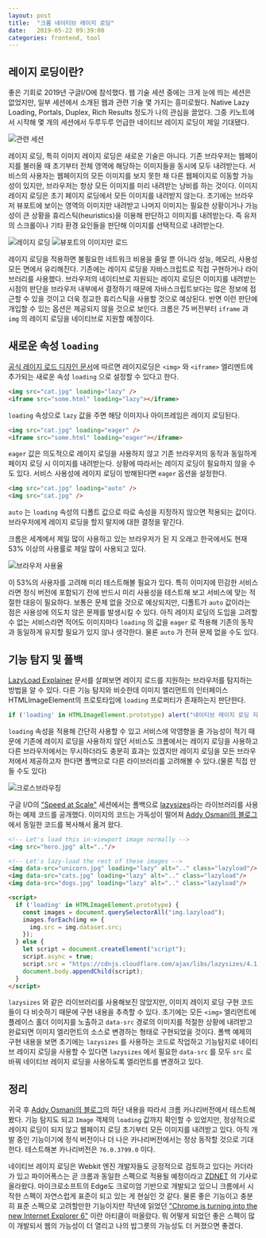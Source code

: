 ```yaml
---
layout: post
title:  "크롬 네이티브 레이지 로딩"
date:   2019-05-22 09:39:00
categories: frontend, tool
---
```


## 레이지 로딩이란?

좋은 기회로 2019년 구글I/O에 참석했다. 웹 기술 세션 중에는 크게 눈에 띄는 세션은 없었지만, 일부 세션에서 소개된 웹과 관련 기술 몇 가지는 흥미로웠다. Native Lazy Loading, Portals, Duplex, Rich Results 정도가 나의 관심을 끌었다. 그중 키노트에서 시작해 몇 개의 세션에서 두루두루 언급한 네이티브 레이지 로딩이 제일 기대됐다.

![관련 세션](https://user-images.githubusercontent.com/389021/57991186-3dd6cf00-7ae8-11e9-932f-47f02885e379.jpeg)

레이지 로딩, 특히 이미지 레이지 로딩은 새로운 기술은 아니다. 기존 브라우저는 웹페이지를 불러올 때 초기부터 전체 영역에 해당하는 이미지들을 동시에 모두 내려받는다. 서비스의 사용자는 웹페이지의 모든 이미지를 보지 못한 채 다른 웹페이지로 이동할 가능성이 있지만, 브라우저는 항상 모든 이미지를 미리 내려받는 낭비를 하는 것이다. 이미지 레이지 로딩은 초기 페이지 로딩에서 모든 이미지를 내려받지 않는다. 초기에는 브라우저 뷰포트에 보이는 영역의 이미지만 내려받고 나머지 이미지는 필요한 상황이거나 가능성이 큰 상황을 휴리스틱(heuristics)을 이용해 판단하고 이미지를 내려받는다. 즉 유저의 스크롤이나 기타 환경 요인들을 판단해 이미지를 선택적으로 내려받는다.

![레이지 로딩](https://user-images.githubusercontent.com/389021/58000861-fdda1100-7b14-11e9-8b65-9727cead16b0.jpeg) ![뷰포트의 이미지만 로드](https://user-images.githubusercontent.com/389021/57991423-cd30b200-7ae9-11e9-8aa7-f7248c496e48.jpeg)

레이지 로딩을 적용하면 불필요한 네트워크 비용을 줄일 뿐 아니라 성능, 메모리, 사용성 모든 면에서 유리해진다. 기존에는 레이지 로딩을 자바스크립트로 직접 구현하거나 라이브러리를 사용했다. 브라우저의 네이티브로 지원되는 레이지 로딩은 이미지를 내려받는 시점의 판단을 브라우저 내부에서 결정하기 때문에 자바스크립트보다는 많은 정보에 접근할 수 있을 것이고 더욱 정교한 휴리스틱을 사용할 것으로 예상된다. 반면 이런 판단에 개입할 수 있는 옵션은 제공되지 않을 것으로 보인다. 크롬은 75 버전부터 `iframe` 과 `img` 의 레이지 로딩을 네이티브로 지원할 예정이다.


## 새로운 속성 `loading`

[공식 레이지 로드 디자인 문서](https://docs.google.com/document/d/1e8ZbVyUwgIkQMvJma3kKUDg8UUkLRRdANStqKuOIvHg)에 따르면 레이지로딩은 `<img>` 와 `<iframe>` 엘리멘트에 추가되는 새로운 속성 `loading` 으로 설정할 수 있다고 한다.

```html
<img src="cat.jpg" loading="lazy" />
<iframe src="some.html" loading="lazy"></iframe>
```

`loading` 속성으로 `lazy` 값을 주면 해당 이미지나 아이프레임은 레이지 로딩된다.

```html
<img src="cat.jpg" loading="eager" />
<iframe src="some.html" loading="eager"></iframe>
```

`eager` 값은 의도적으로 레이지 로딩을 사용하지 않고 기존 브라우저의 동작과 동일하게 페이지 로딩 시 이미지를 내려받는다. 상황에 따라서는 레이지 로딩이 필요하지 않을 수도 있다. 서비스 사용성에 레이지 로딩이 방해된다면 `eager` 옵션을 설정한다.

```html
<img src="cat.jpg" loading="auto" />
<img src="cat.jpg" />
```

`auto` 는 `loading` 속성의 디폴트 값으로 따로 속성을 지정하지 않으면 적용되는 값이다. 브라우저에게 레이지 로딩을 할지 말지에 대한 결정을 맡긴다.

크롬은 세계에서 제일 많이 사용하고 있는 브라우저가 된 지 오래고 한국에서도 현재 53% 이상의 사용률로 제일 많이 사용되고 있다.

![브라우저 사용율](https://user-images.githubusercontent.com/389021/57991949-d3745d80-7aec-11e9-8233-cfb92bc109f9.png)

이 53%의 사용자를 고려해 미리 테스트해볼 필요가 있다. 특히 이미지에 민감한 서비스라면 정식 버전에 포함되기 전에 반드시 미리 사용성을 테스트해 보고 서비스에 맞는 적절한 대응이 필요하다. 보통은 문제 없을 것으로 예상되지만, 디폴트가 `auto` 값이라는 점은 사용성에 의도치 않은 문제를 발생시킬 수 있다. 아직 레이지 로딩의 도입을 고려할 수 없는 서비스라면 적어도 이미지마다 `loading` 의 값을 `eager` 로 적용해 기존의 동작과 동일하게 유지할 필요가 있지 않나 생각한다. 물론 `auto` 가 전혀 문제 없을 수도 있다.


## 기능 탐지 및 폴백

[LazyLoad Explainer](https://github.com/scott-little/lazyload) 문서를 살펴보면 레이지 로드를 지원하는 브라우저를 탐지하는 방법을 알 수 있다. 다른 기능 탐지와 비슷한데 이미지 엘리먼트의 인터페이스 HTMLImageElement의 프로토타입에 `loading` 프로퍼티가 존재하는지 판단한다.

```js
if ('loading' in HTMLImageElement.prototype) alert("네이티브 레이지 로딩 지원함"); else alert("지원 안함");
```

`loading` 속성을 적용해 간단히 사용할 수 있고 서비스에 악영향을 줄 가능성이 적기 때문에 기존에 레이지 로딩을 사용하지 않던 서비스도 크롬에서는 레이지 로딩을 사용하고 다른 브라우저에서는 무시하더라도 충분히 효과는 있겠지만 레이지 로딩을 모든 브라우저에서 제공하고자 한다면 폴백으로 다른 라이브러리를 고려해볼 수 있다.(물론 직접 만들 수도 있다)

![크로스브라우징](https://user-images.githubusercontent.com/389021/57999567-ccf7dd00-7b10-11e9-8f83-9ebce0a92386.jpeg)

구글 I/O의 ["Speed at Scale"](https://www.youtube.com/watch?v=YJGCZCaIZkQ) 세션에서는 폴백으로 [lazysizes](https://github.com/aFarkas/lazysizes)라는 라이브러리를 사용하는 예제 코드를 공개했다. 이미지의 코드는 가독성이 떨어져 [Addy Osmani의 블로그](https://addyosmani.com/blog/lazy-loading/)에서 동일한 코드를 복사해서 옮겨 왔다.

```html
<!-- Let's load this in-viewport image normally -->
<img src="hero.jpg" alt=".."/>

<!-- Let's lazy-load the rest of these images -->
<img data-src="unicorn.jpg" loading="lazy" alt=".." class="lazyload"/>
<img data-src="cats.jpg" loading="lazy" alt=".." class="lazyload"/>
<img data-src="dogs.jpg" loading="lazy" alt=".." class="lazyload"/>

<script>
  if ('loading' in HTMLImageElement.prototype) {
    const images = document.querySelectorAll("img.lazyload");  
    images.forEach(img => {
      img.src = img.dataset.src;
    });
  } else {
    let script = document.createElement("script");
    script.async = true;
    script.src = "https://cdnjs.cloudflare.com/ajax/libs/lazysizes/4.1.8/lazysizes.min.js";
    document.body.appendChild(script);
  }
</script>
```

`lazysizes` 와 같은 라이브러리를 사용해보진 않았지만, 이미지 레이지 로딩 구현 코드들이 다 비슷하기 때문에 구현 내용을 추측할 수 있다. 초기에는 모든 `<img>` 엘리먼트에 플레이스 홀더 이미지를 노출하고 `data-src` 경로의 이미지를 적절한 상황에 내려받고 완료되면 이미지 엘리먼트의 소스로 변경하는 형태로 구현되었을 것이다. 폴백 예제의 구현 내용을 보면 초기에는 `lazysizes` 를 사용하는 코드로 작업하고 기능탐지로 네이티브 레이지 로딩을 사용할 수 있다면 `lazysizes` 에서 필요한 `data-src` 를 모두 `src` 로 바꿔 네이티브 레이지 로딩을 사용하도록 엘리먼트를 변경하고 있다.


## 정리

귀국 후 [Addy Osmani의 블로그](https://addyosmani.com/blog/lazy-loading/)의 하단 내용을 따라서 크롬 카나리버전에서 테스트해봤다. 기능 탐지도 되고 `Image` 객체의 `loading` 값까지 확인할 수 있었지만, 정상적으로 레이지 로딩이 되지 않고 웹페이지 로딩 초기부터 모든 이미지를 내려받고 있다. 아직 개발 중인 기능이기에 정식 버전이나 더 나은 카나리버전에서는 정상 동작할 것으로 기대한다. 테스트해본 카나리버전은 `76.0.3799.0` 이다.

네이티브 레이지 로딩은 Webkit 엔진 개발자들도 긍정적으로 검토하고 있다는 카더라가 있고 파이어폭스는 곧 크롬과 동일한 스펙으로 적용될 예정이라고 [ZDNET](https://www.zdnet.com/article/firefox-will-support-image-lazy-loading-for-new-tab-page/) 의 기사로 올라왔다. 마이크로소프트의 Edge도 크로미엄 기반으로 개발되고 있으니 크롬에서 시작한 스펙이 자연스럽게 표준이 되고 있는 게 현실인 것 같다. 물론 좋은 기능이고 충분히 표준 스펙으로 고려할만한 기능이지만 작년에 읽었던 ["Chrome is turning into the new Internet Explorer 6"](https://www.theverge.com/2018/1/4/16805216/google-chrome-only-sites-internet-explorer-6-web-standards) 이란 아티클이 떠올랐다. 뭐 어떻게 되었던 좋은 스펙이 많이 개발되서 웹의 가능성이 더 열리고 나의 밥그릇의 가능성도 더 커졌으면 좋겠다.
